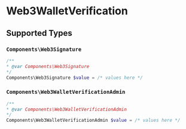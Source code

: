 # Web3WalletVerification


## Supported Types

### `Components\Web3Signature`

```php
/**
* @var Components\Web3Signature
*/
Components\Web3Signature $value = /* values here */
```

### `Components\Web3WalletVerificationAdmin`

```php
/**
* @var Components\Web3WalletVerificationAdmin
*/
Components\Web3WalletVerificationAdmin $value = /* values here */
```

